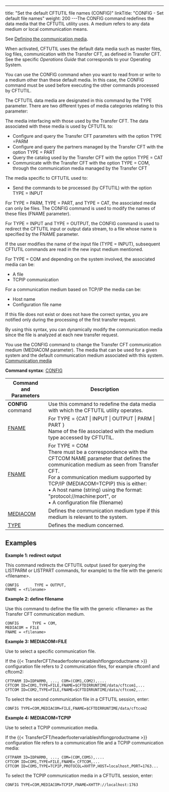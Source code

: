---
title: "Set the default CFTUTIL file names (CONFIG)"
linkTitle: "CONFIG - Set default file names"
weight: 200
---The <span id="CONFIG_command"></span>CONFIG command redefines the data media
that the CFTUTIL utility uses. A medium refers to any data medium or local
communication means.

See [Defining
the communication media](../../../admin_intro/admin_config_commands/communication_media_concepts).

When activated, CFTUTIL uses the default data media such as master files,
log files, communication with the Transfer CFT, as defined in Transfer
CFT. See the specific *Operations Guide* that corresponds to your
Operating System.

You can use the CONFIG command when you want to read from or write
to a medium other than these default media. In this case, the CONFIG command
must be used before executing the other commands processed by CFTUTIL.

The CFTUTIL data media are designated in this command by the TYPE parameter.
There are two different types of media categories relating to this parameter:

The media interfacing
with those used by the Transfer CFT. The data associated with
these media is used by CFTUTIL to:

* Configure
    and query the Transfer CFT parameters with the option TYPE =PARM
* Configure
    and query the partners managed by the Transfer CFT with the option
    TYPE = PART
* Query the
    catalog used by the Transfer CFT with the option TYPE = CAT
* Communicate
    with the Transfer CFT with the option TYPE = COM, through
    the communication media managed by the Transfer CFT

The media specific
to CFTUTIL used to:

* Send the
    commands to be processed (by CFTUTIL) with the option TYPE = INPUT

For TYPE = PARM, TYPE = PART, and TYPE = CAT, the associated media can
only be files. The CONFIG command is used to modify the names of these
files (FNAME parameter).

For TYPE = INPUT and TYPE = OUTPUT, the CONFIG command is used to redirect
the CFTUTIL input or output data stream, to a file whose name is specified
by the FNAME parameter.

If the user modifies the name of the input file (TYPE = INPUT), subsequent
CFTUTIL commands are read in the new input medium mentioned.

For TYPE = COM and depending on the system involved, the associated
media can be:

* A file
* TCPIP communication

For a communication medium based on TCP/IP the media can be:

* Host name
* Configuration file
    name

If this file does not exist or does not have the correct syntax, you are notified only during the processing of the first transfer request.

By using this syntax, you can dynamically modify the communication media
since the file is analyzed at each new transfer request.

You use the CONFIG command to change the Transfer CFT
communication medium (MEDIACOM parameter). The media that can be used for a given system and the default communication
medium associated with this system. <a href="../../../admin_intro/admin_config_commands/communication_media_concepts" class="MCXref xref">Communication
media</a>

**Command syntax**: [CONFIG](../../command_summary#CONFIG)


| Command and Parameters | Description |
| --- | --- |
| **CONFIG** command | Use this command to redefine the data media with which the CFTUTIL utility operates.  |
|  [FNAME](../../command_summary/parameter_intro/fname)<br/>  | For TYPE = {CAT &#124; INPUT &#124; OUTPUT &#124; PARM &#124; PART }<br/> Name of the file associated with the medium type accessed by CFTUTIL. |
|  [FNAME](../../command_summary/parameter_intro/fname)<br/>  | For TYPE = COM<br/> There must be a correspondence with the CFTCOM NAME parameter that defines the communication medium as seen from Transfer CFT.<br/> For a communication medium supported by TCP/IP (MEDIACOM=TCPIP) this is either:<br/> • A host name (string) using the format: "protocol://machine:port", or<br/> • A configuration file (filename) |
|  [MEDIACOM](../../command_summary/parameter_intro/mediacom)  | Defines the communication medium type if this medium is relevant to the system. |
|  [TYPE](../../command_summary/parameter_intro/type#type_CONFIG)  | Defines the medium concerned. |


## Examples

****Example 1: redirect output****

This command redirects the CFTUTIL output (used for
querying the LISTPARM or LISTPART commands, for example) to the file with
the generic &lt;filename>.

```
CONFIG       TYPE = OUTPUT,
FNAME = <filename>
```

****Example 2: define filename****

Use this command to define the file with the generic
&lt;filename> as the Transfer CFT communication medium.

```
CONFIG      TYPE = COM,
MEDIACOM = FILE
FNAME = <filename>
```

****Example 3: MEDIACOM=FILE****

Use to select a specific communication file.

If the {{< TransferCFT/headerfootervariableshflongproductname  >}} configuration file refers to 2 communication files, for example cftcom1 and cftcom2:

```
CFTPARM ID=IDPARM0, ..., COM=(COM1,COM2),....
CFTCOM ID=COM1,TYPE=FILE,FNAME=$CFTDIRRUNTIME/data/cftcom1,...
CFTCOM ID=COM2,TYPE=FILE,FNAME=$CFTDIRRUNTIME/data/cftcom2,...
```

To select the second communication file in a CFTUTIL session, enter:

```
CONFIG TYPE=COM,MEDIACOM=FILE,FNAME=$CFTDIRRUNTIME/data/cftcom2
```

****Example 4: MEDIACOM=TCPIP****

Use to select a TCPIP communication media.

If the {{< TransferCFT/headerfootervariableshflongproductname  >}} configuration file refers to a communication file and a TCPIP communication media:

```
CFTPARM ID=IDPARM0, ..., COM=(COM,COMS),....
CFTCOM ID=COM1,TYPE=FILE,FNAME=_CFTCOM,...
CFTCOM ID=COMS,TYPE=TCPIP,PROTOCOL=XHTTP,HOST=localhost,PORT=1763...
```

To select the TCPIP communication media in a CFTUTIL session, enter:

```
CONFIG TYPE=COM,MEDIACOM=TCPIP,FNAME=XHTTP://localhost:1763
```
